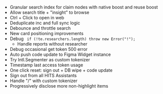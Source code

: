 - Granular search index for claim nodes with native boost and reuse boost
- Allow search title + "insight" to browse
- Ctrl + Click to open in web
- Deduplicate inc and full sync logic
- Debounce and throttle search
- New card positioning improvements
- Debug ` if (!te.researchers.length) throw new Error("!");`
  - Handle reports without researcher
- Debug occasional get token 500 error
- Auto push code update to Figma Widget instance
- Try Intl.Segmenter as custom tokenizer
- Timestamp last access token usage
- One click reset: sign out + DB wipe + code update
- Sign out from all HITS Assistants
- Handle "/" with custom tokenizer
- Progressively disclose more non-highlight items

